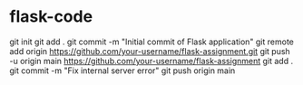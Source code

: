 # flask-code
git init
git add .
git commit -m "Initial commit of Flask application"
git remote add origin https://github.com/your-username/flask-assignment.git
git push -u origin main
https://github.com/your-username/flask-assignment
git add .
git commit -m "Fix internal server error"
git push origin main




